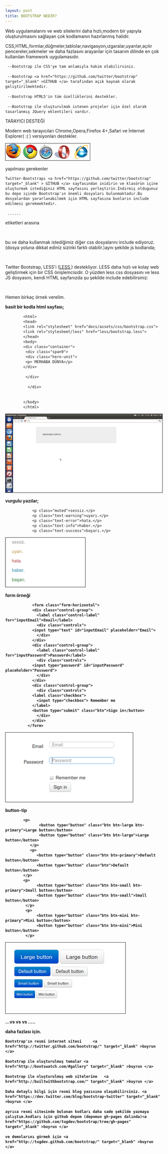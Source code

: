 ```yaml
---
layout: post
title: BOOTSTRAP NEDİR?
---
```

Web uygulamalarını ve web sitelerini daha hızlı,modern bir yapıyla oluşturulmasını sağlayan çok kodlamanın hazırlanmış halidir.

CSS,HTML,formlar,düğmeler,tablolar,navigasyon,ızgaralar,uyarılar,açılır pencereler,sekmeler ve daha fazlasını arayanlar için tasarım dilinde en çok kullanılan framework uygulamasıdır.

	 --Bootstrap ile CSS'ye tam anlamıyla hakim olabilirsiniz.

	 --Bootstrap <a href="https://github.com/twitter/bootstrap" target="_blank" >GİTHUB </a> tarafından açık kaynak olarak geliştirilmektedir.

	 --Bootstrap HTML5'in tüm özelliklerini destekler.

	 --Bootstrap ile oluşturulmak istenen projeler için özel olarak tasarlanmış JQuery eklentileri vardır.

<p>TARAYICI DESTEĞİ</p>

   Modern web tarayıcıları Chrome,Opera,Firefox 4+,Safari ve İnternet Explorer( :( ) versiyonları destekler.

<img src="/images/tarayıcı.png" name="resim" border="1" />


<p>yapılması gerekenler</p>

	Twitter-Bootstrapı <a href="https://github.com/twitter/bootstrap" target="_blank" > GİTHUB </a> sayfasından inidirin ve klasörün içine oluşturmak istediğiniz HTML sayfasını yerleştirin.İndirmiş oldugunuz bu depo içinde Bootstrap'ın önemli dosyaları bulunmaktadır.Bu dosyalardan yararlanabilmek için HTML sayfasına bunların include edilmesi gerekmektedir.

<code> <head>......</head>   </code>

etiketleri arasına 

<code>   <link rel="stylesheet" href="docs/assets/css/bootstrap.css">  </code>

bu ve daha kullanmak istediğimiz diğer css dosyalarını include ediyoruz.(dosya yoluna dikkat ediniz sizinki farklı olabilir.)aynı şekilde js kodlarıda;

<code> <script src="js/bootstrap.min.js"> </script> </code>


Twitter Bootstrap, LESS'i (<a href="http://bsaral.github.com/112/Less-Css/" target="_blank" >LESS </a>) destekliyor. LESS daha hızlı ve kolay web geliştirmek için bir CSS önişlemcisidir. O yüzden less css dosyasını ve less JS dosyasını, kendi HTML sayfanızda şu şekilde include edebilirsiniz:

<code><link rel="stylesheet/less" href="less/bootstrap.less"></code>

<code><script src="/path/to/less.js"></script> </code> 

<p>Hemen birkaç örnek verelim.</p>

<b>basit bir kodla html sayfası;</b>

			<html>
			<head>
			<link rel="stylesheet" href="docs/assets/css/bootstrap.css">
			<link rel="stylesheet/less" href="less/bootstrap.less">
			</head>
			<body>
			<div class="container">
			 <div class="span9">
			 <div class="hero-unit">
			 <p> MERHABA DÜNYA</p>
			</div>
				    
			 </div>
		
			  </div>
			   
	
			</body>
			</html>

<img src="/images/kod.png" name="resim" border="1" />

<b>vurgulu yazılar;</b>

				<p class="muted">sessiz.</p>
				<p class="text-warning">uyarı.</p>
				<p class="text-error">hata.</p>
				<p class="text-info">haber.</p>
				<p class="text-success">başarı.</p>

<img src="/images/vurgu.png" name="resim" border="1" />

<b>form örneği </p>

				<form class="form-horizontal">
			    <div class="control-group">
			      <label class="control-label" for="inputEmail">Email</label>
			      <div class="controls">
				<input type="text" id="inputEmail" placeholder="Email">
			      </div>
			    </div>
			    <div class="control-group">
			      <label class="control-label" for="inputPassword">Password</label>
			      <div class="controls">
				<input type="password" id="inputPassword" placeholder="Password">
			      </div>
			    </div>
			    <div class="control-group">
			      <div class="controls">
				<label class="checkbox">
				  <input type="checkbox"> Remember me
				</label>
				<button type="submit" class="btn">Sign in</button>
			      </div>
			    </div>
			  </form>

<img src="/images/form.png" name="resim" border="1" />

<b>button-tip</b>

			<p>
			       <button type="button" class="btn btn-large btn-primary">Large button</button>
			       <button type="button" class="btn btn-large">Large button</button>
		       </p>
		       <p>
			      <button type="button" class="btn btn-primary">Default button</button>
			      <button type="button" class="btn">Default button</button>
			</p>
			<p>
			      <button type="button" class="btn btn-small btn-primary">Small button</button>
			      <button type="button" class="btn btn-small">Small button</button>
			 </p>
			 <p>
			      <button type="button" class="btn btn-mini btn-primary">Mini button</button>
			      <button type="button" class="btn btn-mini">Mini button</button>
			 </p>

<img src="/images/button.png" name="resim" border="1" />

...vs vs vs .....

daha fazlası için.

	Bootstrap'ın resmi internet sitesi     <a href="http://twitter.github.com/bootstrap/" target="_blank" >buyrun </a>

	Bootstrap ile oluşturulmuş temalar <a href="http://bootswatch.com/#gallery" target="_blank" >buyrun </a>

	Bootstrap ile oluşturulmuş web sitelerine   <a href="http://builtwithbootstrap.com/" target="_blank" >buyrun </a>

	Daha detaylı bilgi için resmi blog yazısına ulaşabilirsiniz. <a href="https://dev.twitter.com/blog/bootstrap-twitter" target="_blank" >buyrun </a>

	ayrıca resmi sitesinde bulunan kodları daha sade şekilde yazmaya çalıştım.kodları için github depom (depomun gh-pages dalında)<a href="https://github.com/tugdev/bootstrap/tree/gh-pages" target="_blank" >buyrun </a>

	ve demolarını görmek için <a href="http://tugdev.github.com/bootstrap/" target="_blank" >buyrun </a>




